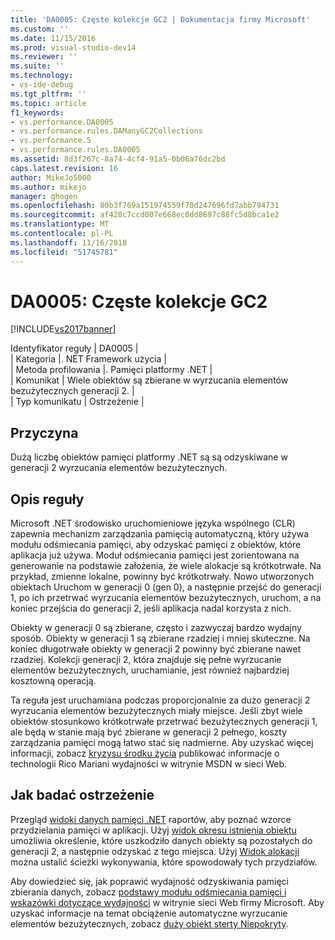 ```yaml
---
title: 'DA0005: Częste kolekcje GC2 | Dokumentacja firmy Microsoft'
ms.custom: ''
ms.date: 11/15/2016
ms.prod: visual-studio-dev14
ms.reviewer: ''
ms.suite: ''
ms.technology:
- vs-ide-debug
ms.tgt_pltfrm: ''
ms.topic: article
f1_keywords:
- vs.performance.DA0005
- vs.performance.rules.DAManyGC2Collections
- vs.performance.5
- vs.performance.rules.DA0005
ms.assetid: 8d3f267c-8a74-4cf4-91a5-0b06a76dc2bd
caps.latest.revision: 16
author: MikeJo5000
ms.author: mikejo
manager: ghogen
ms.openlocfilehash: 80b3f769a151974559f70d247696fd7abb794731
ms.sourcegitcommit: af428c7ccd007e668ec0dd8697c88fc5d8bca1e2
ms.translationtype: MT
ms.contentlocale: pl-PL
ms.lasthandoff: 11/16/2018
ms.locfileid: "51745781"
---
```

# <a name="da0005-frequent-gc2-collections"></a>DA0005: Częste kolekcje GC2
[!INCLUDE[vs2017banner](../includes/vs2017banner.md)]

Identyfikator reguły | DA0005 |  
| Kategoria |. NET Framework użycia |  
| Metoda profilowania |. Pamięci platformy .NET |  
| Komunikat | Wiele obiektów są zbierane w wyrzucania elementów bezużytecznych generacji 2. |  
| Typ komunikatu | Ostrzeżenie |  
  
## <a name="cause"></a>Przyczyna  
 Dużą liczbę obiektów pamięci platformy .NET są są odzyskiwane w generacji 2 wyrzucania elementów bezużytecznych.  
  
## <a name="rule-description"></a>Opis reguły  
 Microsoft .NET środowisko uruchomieniowe języka wspólnego (CLR) zapewnia mechanizm zarządzania pamięcią automatyczną, który używa modułu odśmiecania pamięci, aby odzyskać pamięci z obiektów, które aplikacja już używa. Moduł odśmiecania pamięci jest zorientowana na generowanie na podstawie założenia, że wiele alokacje są krótkotrwałe. Na przykład, zmienne lokalne, powinny być krótkotrwały. Nowo utworzonych obiektach Uruchom w generacji 0 (gen 0), a następnie przejść do generacji 1, po ich przetrwać wyrzucania elementów bezużytecznych, uruchom, a na koniec przejścia do generacji 2, jeśli aplikacja nadal korzysta z nich.  
  
 Obiekty w generacji 0 są zbierane, często i zazwyczaj bardzo wydajny sposób. Obiekty w generacji 1 są zbierane rzadziej i mniej skuteczne. Na koniec długotrwałe obiekty w generacji 2 powinny być zbierane nawet rzadziej. Kolekcji generacji 2, która znajduje się pełne wyrzucanie elementów bezużytecznych, uruchamianie, jest również najbardziej kosztowną operacją.  
  
 Ta reguła jest uruchamiana podczas proporcjonalnie za dużo generacji 2 wyrzucania elementów bezużytecznych miały miejsce. Jeśli zbyt wiele obiektów stosunkowo krótkotrwałe przetrwać bezużytecznych generacji 1, ale będą w stanie mają być zbierane w generacji 2 pełnego, koszty zarządzania pamięci mogą łatwo stać się nadmierne. Aby uzyskać więcej informacji, zobacz [kryzysu środku życia](http://go.microsoft.com/fwlink/?LinkId=177835) publikować informacje o technologii Rico Mariani wydajności w witrynie MSDN w sieci Web.  
  
## <a name="how-to-investigate-a-warning"></a>Jak badać ostrzeżenie  
 Przegląd [widoki danych pamięci .NET](../profiling/dotnet-memory-data-views.md) raportów, aby poznać wzorce przydzielania pamięci w aplikacji. Użyj [widok okresu istnienia obiektu](../profiling/object-lifetime-view.md) umożliwia określenie, które uszkodziło danych obiekty są pozostałych do generacji 2, a następnie odzyskać z tego miejsca. Użyj [Widok alokacji](../profiling/dotnet-memory-allocations-view.md) można ustalić ścieżki wykonywania, które spowodowały tych przydziałów.  
  
 Aby dowiedzieć się, jak poprawić wydajność odzyskiwania pamięci zbierania danych, zobacz [podstawy modułu odśmiecania pamięci i wskazówki dotyczące wydajności](http://go.microsoft.com/fwlink/?LinkId=148226) w witrynie sieci Web firmy Microsoft. Aby uzyskać informacje na temat obciążenie automatyczne wyrzucanie elementów bezużytecznych, zobacz [duży obiekt sterty Niepokryty](http://go.microsoft.com/fwlink/?LinkId=177836).



